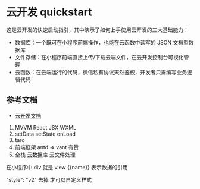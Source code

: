 # 云开发 quickstart

这是云开发的快速启动指引，其中演示了如何上手使用云开发的三大基础能力：

- 数据库：一个既可在小程序前端操作，也能在云函数中读写的 JSON 文档型数据库
- 文件存储：在小程序前端直接上传/下载云端文件，在云开发控制台可视化管理
- 云函数：在云端运行的代码，微信私有协议天然鉴权，开发者只需编写业务逻辑代码

## 参考文档

- [云开发文档](https://developers.weixin.qq.com/miniprogram/dev/wxcloud/basis/getting-started.html)

1. MVVM React JSX WXML
2. setData setState onLoad
3. taro
4. 前端框架 antd => vant 有赞
5. 全栈 云数据库 云文件处理

在小程序中 div 就是 view
{{name}} 表示数据的引用

  "style": "v2" 去掉 才可以自定义样式

